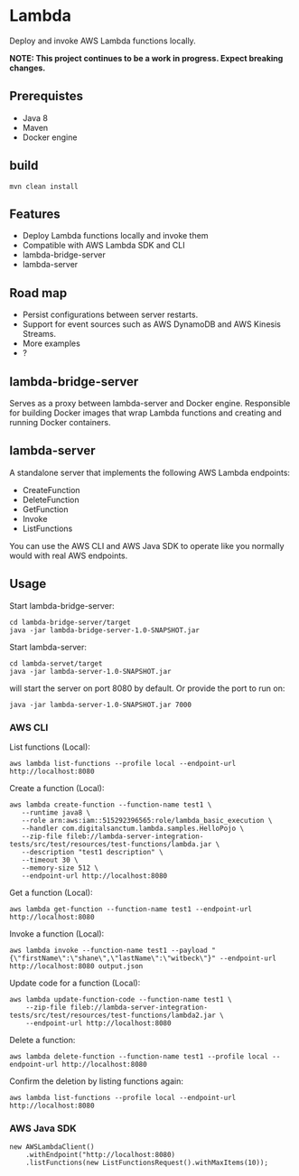 
# Lambda

Deploy and invoke AWS Lambda functions locally.

**NOTE: This project continues to be a work in progress. Expect breaking changes.**


## Prerequistes

- Java 8
- Maven
- Docker engine

## build

    mvn clean install
    
## Features
- Deploy Lambda functions locally and invoke them
- Compatible with AWS Lambda SDK and CLI
- lambda-bridge-server  
- lambda-server

## Road map

- Persist configurations between server restarts.
- Support for event sources such as AWS DynamoDB and AWS Kinesis Streams.
- More examples
- ?

## lambda-bridge-server

Serves as a proxy between lambda-server and Docker engine. Responsible for building Docker images that wrap Lambda functions 
and creating and running Docker containers.

## lambda-server

A standalone server that implements the following AWS Lambda endpoints:

- CreateFunction
- DeleteFunction
- GetFunction
- Invoke
- ListFunctions

You can use the AWS CLI and AWS Java SDK to operate like you normally would with real AWS endpoints.

## Usage

Start lambda-bridge-server:

    cd lambda-bridge-server/target    
    java -jar lambda-bridge-server-1.0-SNAPSHOT.jar

Start lambda-server:

    cd lambda-servet/target    
    java -jar lambda-server-1.0-SNAPSHOT.jar 
   
will start the server on port 8080 by default. Or provide the port to run on:
    
    java -jar lambda-server-1.0-SNAPSHOT.jar 7000

### AWS CLI
    
List functions (Local):
    
    aws lambda list-functions --profile local --endpoint-url http://localhost:8080
       
Create a function (Local):       
       
    aws lambda create-function --function-name test1 \
       --runtime java8 \
       --role arn:aws:iam::515292396565:role/lambda_basic_execution \
       --handler com.digitalsanctum.lambda.samples.HelloPojo \
       --zip-file fileb://lambda-server-integration-tests/src/test/resources/test-functions/lambda.jar \
       --description "test1 description" \
       --timeout 30 \
       --memory-size 512 \
       --endpoint-url http://localhost:8080
                  
Get a function (Local):       
    
    aws lambda get-function --function-name test1 --endpoint-url http://localhost:8080    
    
Invoke a function (Local):    
    
    aws lambda invoke --function-name test1 --payload "{\"firstName\":\"shane\",\"lastName\":\"witbeck\"}" --endpoint-url http://localhost:8080 output.json    
                
Update code for a function (Local):

    aws lambda update-function-code --function-name test1 \
        --zip-file fileb://lambda-server-integration-tests/src/test/resources/test-functions/lambda2.jar \
        --endpoint-url http://localhost:8080            
    
Delete a function:

    aws lambda delete-function --function-name test1 --profile local --endpoint-url http://localhost:8080
    
Confirm the deletion by listing functions again:

    aws lambda list-functions --profile local --endpoint-url http://localhost:8080   
    
### AWS Java SDK
    
    new AWSLambdaClient()
        .withEndpoint("http://localhost:8080)
        .listFunctions(new ListFunctionsRequest().withMaxItems(10));
        
        
